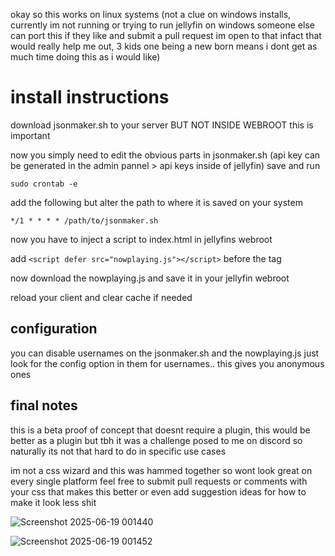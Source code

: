 okay so this works on linux systems (not a clue on windows installs, currently im not running or trying to run jellyfin on windows someone else can port this if they like and submit a pull request im open to that infact that would really help me out, 3 kids one being a new born means i dont get as much time doing this as i would like) 

# install instructions

download jsonmaker.sh to your server BUT NOT INSIDE WEBROOT this is important

now you simply need to edit the obvious parts in jsonmaker.sh (api key can be generated in the admin pannel > api keys inside of jellyfin) save and run

`sudo crontab -e` 

add the following but alter the path to where it is saved on your system

`*/1 * * * * /path/to/jsonmaker.sh` 

now you have to inject a script to index.html in jellyfins webroot

add `<script defer src="nowplaying.js"></script>` before the </body> tag

now download the nowplaying.js and save it in your jellyfin webroot 

reload your client and clear cache if needed 

## configuration
you can disable usernames on the jsonmaker.sh and the nowplaying.js just look for the config option in them for usernames.. this gives you anonymous ones

## final notes
this is a beta proof of concept that doesnt require a plugin, this would be better as a plugin but tbh it was a challenge posed to me on discord so naturally its not that hard to do in specific use cases

im not a css wizard and this was hammed together so wont look great on every single platform feel free to submit pull requests or comments with your css that makes this better or even add suggestion ideas for how to make it look less shit 

![Screenshot 2025-06-19 001440](https://github.com/user-attachments/assets/21fd8731-67d3-4ccc-aaec-0c89df9aa8c4)

![Screenshot 2025-06-19 001452](https://github.com/user-attachments/assets/9677d592-341d-45ef-bf4d-ccd63a37c1d5)


